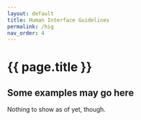 ```yaml
---
layout: default
title: Human Interface Guidelines
permalink: /hig
nav_order: 4
---
```


# {{ page.title }}

## Some examples may go here

Nothing to show as of yet, though.
